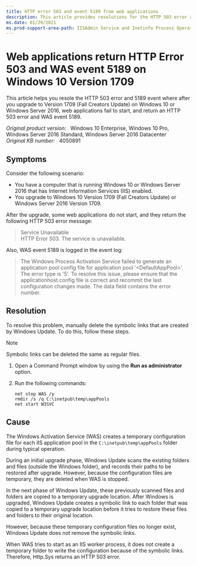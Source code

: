 ```yaml
---
title: HTTP error 503 and event 5189 from web applications
description: This article provides resolutions for the HTTP 503 error and 5189 event where after you upgrade to Version 1709 (Fall Creators Update) on Windows 10 or Windows Server 2016, web applications fail to start, and return an HTTP 503 error and WAS event 5189.
ms.date: 01/29/2021
ms.prod-support-area-path: IISAdmin Service and Inetinfo Process Operation
---
```

# Web applications return HTTP Error 503 and WAS event 5189 on Windows 10 Version 1709

This article helps you resole the HTTP 503 error and 5189 event where after you upgrade to Version 1709 (Fall Creators Update) on Windows 10 or Windows Server 2016, web applications fail to start, and return an HTTP 503 error and WAS event 5189.

_Original product version:_ &nbsp; Windows 10 Enterprise, Windows 10 Pro, Windows Server 2016 Standard, Windows Server 2016 Datacenter  
_Original KB number:_ &nbsp; 4050891

## Symptoms

Consider the following scenario:

- You have a computer that is running Windows 10 or Windows Server 2016 that has Internet Information Services (IIS) enabled.
- You upgrade to Windows 10 Version 1709 (Fall Creators Update) or Windows Server 2016 Version 1709.

After the upgrade, some web applications do not start, and they return the following HTTP 503 error message:

> Service Unavailable  
HTTP Error 503. The service is unavailable.

Also, WAS event 5189 is logged in the event log:

> The Windows Process Activation Service failed to generate an application pool config file for application pool '\<DefaultAppPool>'. The error type is '5'. To resolve this issue, please ensure that the applicationhost.config file is correct and recommit the last configuration changes made. The data field contains the error number.

## Resolution

To resolve this problem, manually delete the symbolic links that are created by Windows Update. To do this, follow these steps.

> [!NOTE]
> Symbolic links can be deleted the same as regular files.

1. Open a Command Prompt window by using the **Run as administrator** option.
2. Run the following commands:

    ```console
    net stop WAS /y
    rmdir /s /q C:\inetpub\temp\appPools
    net start W3SVC
    ```

## Cause

The Windows Activation Service (WAS) creates a temporary configuration file for each IIS application pool in the `C:\inetpub\temp\appPools` folder during typical operation.

During an initial upgrade phase, Windows Update scans the existing folders and files (outside the Windows folder), and records their paths to be restored after upgrade. However, because the configuration files are temporary, they are deleted when WAS is stopped.

In the next phase of Windows Update, these previously scanned files and folders are copied to a temporary upgrade location. After Windows is upgraded, Windows Update creates a symbolic link to each folder that was copied to a temporary upgrade location before it tries to restore these files and folders to their original location.

However, because these temporary configuration files no longer exist, Windows Update does not remove the symbolic links.

When WAS tries to start as an IIS worker process, it does not create a temporary folder to write the configuration because of the symbolic links. Therefore, Http.Sys returns an HTTP 503 error.
